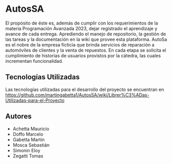 # AutosSA

  El propósito de éste es, además de cumplir con los requerimientos de la materia Programación Avanzada 2023, dejar registrado el aprendizaje y avance de cada entrega. Aprediendo el manejo de repositorio, la gestión de las tareas y la documentación en la wiki que provee esta plataforma.
  AutoSa es el nobre de la empresa ficticia que brinda servicios de reparación a automóviles de clientes y la venta de repuestos. En cada etapa se solicita el cumplimiento de historias de usuarios provistos por la cátedra, las cuales incrementan funcionalidad.

## Tecnologías Utilizadas

  Las tecnologías utilizadas para el desarrollo del proyecto se encuentran en
  https://github.com/martingabetta1/AutosSA/wiki/Librer%C3%ADas-Utilizadas-para-el-Proyecto

## Autores

* Achetta Mauricio
* Doffo Marcelo
* Gabetta Martin
* Mosca Sebastián
* Simonin Eloy
* Zegatti Tomas
